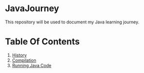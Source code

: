 # JavaJourney
This repository will be used to document my Java learning journey.

# Table Of Contents

1. [History](Notes/History.md) 
2. [Compilation](Notes/Compilation.md)
3. [Running Java Code](Notes/RunJava.md)